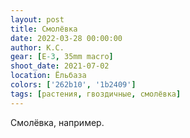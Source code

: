 ```yaml
---
layout: post
title: Смолёвка
date: 2022-03-28 00:00:00
author: К.С.
gear: [E-3, 35mm macro]
shoot_date: 2021-07-02
location: Ёльбаза
colors: ['262b10', '1b2409']
tags: [растения, гвоздичные, смолёвка]
---
```

Смолёвка, например.
